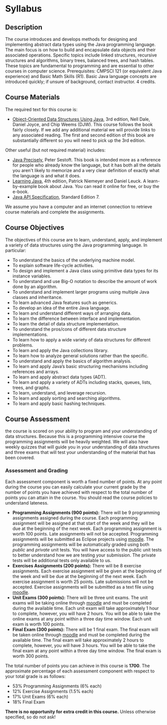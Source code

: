 # Syllabus

## Description

The course introduces and develops methods for designing and
implementing abstract data types using the Java programming
language. The main focus is on how to build and encapsulate data
objects and their associated operations. Specific topics include
linked structures, recursive structures and algorithms, binary trees,
balanced trees, and hash tables. These topics are fundamental to
programming and are essential to other courses in computer
science. Prerequisites: CMPSCI 121 (or equivalent Java experience) and
Basic Math Skills (R1). Basic Java language concepts are introduced
quickly; if unsure of background, contact instructor. 4 credits.

## Course Materials

The required text for this course is:

* [Object-Oriented Data Structures Using Java], 3rd edition, Nell
  Dale, Daniel Joyce, and Chip Weems (DJW). This course follows the
  book fairly closely. If we add any additional material we will
  provide links to any associated reading. The first and second
  edition of this book are substantially different so you will need to
  pick up the 3rd edition.

Other useful (but not required material) includes:

* [Java Precisely], Peter Sestoft. This book is intended more as a
  reference for people who already know the language, but it has both
  all the details you aren't likely to memorize and a very clear
  definition of exactly what the language is and what it does.
* [Learning Java], 4th edition, Patrick Niemeyer and Daniel Leuck. A
  learn-by-example book about Java. You can read it online for free,
  or buy the e-book.
* [Java API Specification], Standard Edition 7.

[Object-Oriented Data Structures Using Java]: http://www.amazon.com/Object-Oriented-Data-Structures-Using-Java/dp/1449613543/ref=pd_sim_b_2
[Java Precisely]: http://www.amazon.com/Java-Precisely-Peter-Sestoft/dp/0262693259
[Learning Java]: http://chimera.labs.oreilly.com/books/1234000001805
[Java API Specification]: http://docs.oracle.com/javase/7/docs/api/index.html

We assume you have a computer and an internet connection to retrieve
course materials and complete the assignments.

## Course Objectives

The objectives of this course are to learn, understand, apply, and
implement a variety of data structures using the Java programming
language. In particular:

* To understand the basics of the underlying machine model.
* To explain software life-cycle activities.
* To design and implement a Java class using primitive data types for its instance variables.
* To understand and use Big-O notation to describe the amount of work done by an algorithm.
* To understand and implement larger programs using multiple Java classes and inheritance.
* To learn advanced Java features such as generics.
* To develop an idea of the entire Java language.
* To learn and understand different ways of arranging data.
* To learn the difference between interface and implementation.
* To learn the detail of data structure implementation.
* To understand the pros/cons of different data structure implementations.
* To learn how to apply a wide variety of data structures for different problems.
* To learn and apply the Java collections library.
* To learn how to analyze general solutions rather than the specific.
* To understand and apply the basics of algorithm analysis.
* To learn and apply Java’s basic structuring mechanisms including references and arrays.
* To learn and apply abstract data types (ADT).
* To learn and apply a variety of ADTs including stacks, queues, lists, trees, and graphs.
* To learn, understand, and leverage recursion.
* To learn and apply sorting and searching algorithms.
* To learn and apply basic hashing techniques.

## Course Assessment

the course is scored on your ability to program and your understanding
of data structures. Because this is a programming intensive course the
programming assignments will be heavily weighted. We will also have
weekly quizzes that will guide you in your understanding of
data structures and three exams that will test your understanding of
the material that has been covered.

### Assessment and Grading

Each assessment component is worth a fixed number of points. At any
point during the course you can easily calculate your current grade by
the number of points you have achieved with respect to the total
number of points you can attain in the course. You should read the
course policies to understand lateness.

* **Programming Assignments (900 points):** There will be 9
  programming assignments assigned during the course. Each programming
  assignment will be assigned at that start of the week and they will
  be due at the beginning of the next week. Each programming
  assignment is worth 100 points. Late assignments will not be
  accepted. Programming assignments will be submitted as Eclipse
  projects using [moodle]. The programming assignments will be
  automatically graded using both *public* and *private* unit
  tests. You will have access to the public unit tests to better
  understand how we are testing your submission. The private tests
  will be additional tests only available to us.
* **Exercises Assignments (200 points):** There will be 8 exercise
  assignments. Each exercise assignment will be given at the beginning
  of the week and will be due at the beginning of the next week. Each
  exercise assignment is worth 25 points. Late submissions will not be
  accepted. Exercise assignments will be submitted as a text file
  using [moodle].
* **Unit Exams (300 points):** There will be three unit exams. The
  unit exams will be taking online through [moodle] and must be
  completed during the available time. Each unit exam will take
  approximately 1 hour to complete, however, you will have 2
  hours. You will be able to take the online exams at any point within
  a three day time window. Each unit exam is worth 100 points.
* **Final Exam (300 points):** There will be 1 final exam. The final
  exam will be taken online through [moodle] and must be completed
  during the available time. The final exam will take approximately 2
  hours to complete, however, you will have 3 hours. You will be able
  to take the final exam at any point within a three day time
  window. The final exam is worth 300 points.

The total number of points you can achieve in this course is
**1700**. The approximate percentage of each assessment component with
respect to your total grade is as follows:

* 53% Programming Assignments (6% each)
* 12% Exercise Assignments (1.5% each)
* 17% Unit Exams (6% each)
* 18% Final Exam

**There is no opportunity for extra credit in this course.**
Unless otherwise specified, so do not ask!

[moodle]: https://moodle.umass.edu
